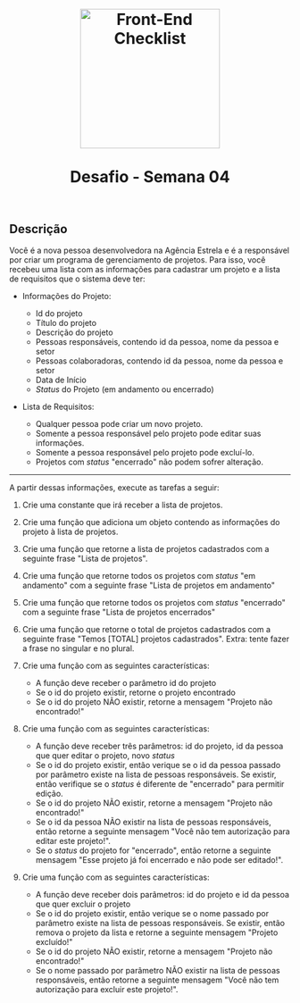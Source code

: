 <h1 align="center">
  <br>
  <img src="../assets/developer.png" alt="Front-End Checklist" width="250">
  <br>
    <br>
        Desafio - Semana 04
  <br>
  <br>
</h1>

## Descrição

Você é a nova pessoa desenvolvedora na Agência Estrela e é a responsável por criar um programa de gerenciamento de projetos. Para isso, você recebeu uma lista com as informações para cadastrar um projeto e a lista de requisitos que o sistema deve ter:

- Informações do Projeto:

  - Id do projeto
  - Título do projeto
  - Descrição do projeto
  - Pessoas responsáveis, contendo id da pessoa, nome da pessoa e setor
  - Pessoas colaboradoras, contendo id da pessoa, nome da pessoa e setor
  - Data de Início
  - _Status_ do Projeto (em andamento ou encerrado)

- Lista de Requisitos:
  - Qualquer pessoa pode criar um novo projeto.
  - Somente a pessoa responsável pelo projeto pode editar suas informações.
  - Somente a pessoa responsável pelo projeto pode excluí-lo.
  - Projetos com _status_ "encerrado" não podem sofrer alteração.

---

A partir dessas informações, execute as tarefas a seguir:

1. Crie uma constante que irá receber a lista de projetos.

2. Crie uma função que adiciona um objeto contendo as informações do projeto à lista de projetos.

3. Crie uma função que retorne a lista de projetos cadastrados com a seguinte frase "Lista de projetos".

4. Crie uma função que retorne todos os projetos com _status_ "em andamento" com a seguinte frase "Lista de projetos em andamento"

5. Crie uma função que retorne todos os projetos com _status_ "encerrado" com a seguinte frase "Lista de projetos encerrados"

6. Crie uma função que retorne o total de projetos cadastrados com a seguinte frase "Temos [TOTAL] projetos cadastrados". Extra: tente fazer a frase no singular e no plural.

7. Crie uma função com as seguintes características:

   - A função deve receber o parâmetro id do projeto
   - Se o id do projeto existir, retorne o projeto encontrado
   - Se o id do projeto NÃO existir, retorne a mensagem "Projeto não encontrado!"

8. Crie uma função com as seguintes características:

   - A função deve receber três parâmetros: id do projeto, id da pessoa que quer editar o projeto, novo _status_
   - Se o id do projeto existir, então verique se o id da pessoa passado por parâmetro existe na lista de pessoas responsáveis. Se existir, então verifique se o _status_ é diferente de "encerrado" para permitir edição.
   - Se o id do projeto NÃO existir, retorne a mensagem "Projeto não encontrado!"
   - Se o id da pessoa NÃO existir na lista de pessoas responsáveis, então retorne a seguinte mensagem "Você não tem autorização para editar este projeto!".
   - Se o _status_ do projeto for "encerrado", então retorne a seguinte mensagem "Esse projeto já foi encerrado e não pode ser editado!".

9. Crie uma função com as seguintes características:

   - A função deve receber dois parâmetros: id do projeto e id da pessoa que quer excluir o projeto
   - Se o id do projeto existir, então verique se o nome passado por parâmetro existe na lista de pessoas responsáveis. Se existir, então remova o projeto da lista e retorne a seguinte mensagem "Projeto excluído!"
   - Se o id do projeto NÃO existir, retorne a mensagem "Projeto não encontrado!"
   - Se o nome passado por parâmetro NÃO existir na lista de pessoas responsáveis, então retorne a seguinte mensagem "Você não tem autorização para excluir este projeto!".
